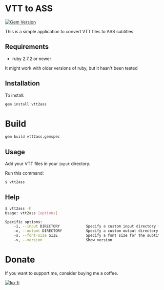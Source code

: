 # VTT to ASS

[![Gem Version](https://badge.fury.io/rb/vtt2ass.svg)](https://badge.fury.io/rb/vtt2ass)

This is a simple application to convert VTT files to ASS subtitles.

## Requirements
- ruby 2.7.2 or newer

It might work with older versions of ruby, but it hasn't been tested

## Installation

To install:
```bash
gem install vtt2ass
```

# Build

```bash
gem build vtt2ass.gemspec
```

## Usage

Add your VTT files in your `input` directory.

Run this command:
```bash
$ vtt2ass
```

## Help

```bash
$ vtt2ass -h
Usage: vtt2ass [options]

Specific options:
    -i, --input DIRECTORY            Specify a custom input directory (default: './input')
    -o, --output DIRECTORY           Specify a custom output directory (default: './output')
    -s, --font-size SIZE             Specify a font size for the subtitles (default: 52)
    -v, --version                    Show version
```

# Donate

If you want to support me, consider buying me a coffee.

[![ko-fi](https://ko-fi.com/img/githubbutton_sm.svg)](https://ko-fi.com/Y8Y136P0E)